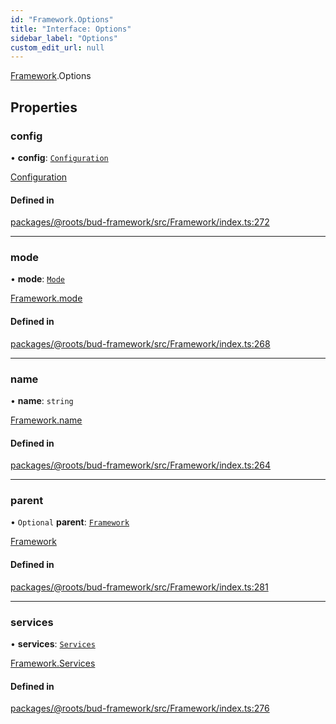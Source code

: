 ```yaml
---
id: "Framework.Options"
title: "Interface: Options"
sidebar_label: "Options"
custom_edit_url: null
---
```


[Framework](../modules/Framework.md).Options

## Properties

### config

• **config**: [`Configuration`](Configuration.md)

[Configuration](Configuration.md)

#### Defined in

[packages/@roots/bud-framework/src/Framework/index.ts:272](https://github.com/roots/bud/blob/4498d10b4/packages/@roots/bud-framework/src/Framework/index.ts#L272)

___

### mode

• **mode**: [`Mode`](../modules/Framework.md#mode)

[Framework.mode](../classes/Framework.md#mode)

#### Defined in

[packages/@roots/bud-framework/src/Framework/index.ts:268](https://github.com/roots/bud/blob/4498d10b4/packages/@roots/bud-framework/src/Framework/index.ts#L268)

___

### name

• **name**: `string`

[Framework.name](../classes/Framework.md#name)

#### Defined in

[packages/@roots/bud-framework/src/Framework/index.ts:264](https://github.com/roots/bud/blob/4498d10b4/packages/@roots/bud-framework/src/Framework/index.ts#L264)

___

### parent

• `Optional` **parent**: [`Framework`](../classes/Framework.md)

[Framework](../classes/Framework.md)

#### Defined in

[packages/@roots/bud-framework/src/Framework/index.ts:281](https://github.com/roots/bud/blob/4498d10b4/packages/@roots/bud-framework/src/Framework/index.ts#L281)

___

### services

• **services**: [`Services`](Framework.Services.md)

[Framework.Services](Framework.Services.md)

#### Defined in

[packages/@roots/bud-framework/src/Framework/index.ts:276](https://github.com/roots/bud/blob/4498d10b4/packages/@roots/bud-framework/src/Framework/index.ts#L276)
